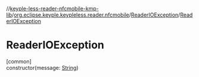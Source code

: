 //[keyple-less-reader-nfcmobile-kmp-lib](../../../index.md)/[org.eclipse.keyple.keypleless.reader.nfcmobile](../index.md)/[ReaderIOException](index.md)/[ReaderIOException](-reader-i-o-exception.md)

# ReaderIOException

[common]\
constructor(message: [String](https://kotlinlang.org/api/latest/jvm/stdlib/kotlin/-string/index.html))
